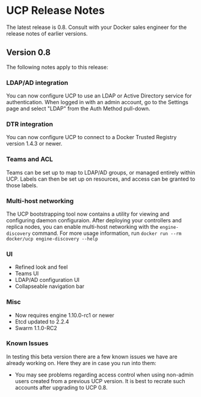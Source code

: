 <!--[metadata]>
+++
title ="Release Notes"
description="Docker Universal Control Plane"
[menu.main]
parent="mn_ucp"
weight="99"
+++
<![end-metadata]-->

# UCP Release Notes

The latest release is 0.8.  Consult with your Docker sales engineer for the
release notes of earlier versions.

## Version 0.8

The following notes apply to this release:

### LDAP/AD integration

You can now configure UCP to use an LDAP or Active Directory service
for authentication.  When logged in with an admin account, go to the
Settings page and select "LDAP" from the Auth Method pull-down.

### DTR integration

You can now configure UCP to connect to a Docker Trusted Registry version
1.4.3 or newer.

### Teams and ACL

Teams can be set up to map to LDAP/AD groups, or managed entirely
within UCP.  Labels can then be set up on resources, and access can be
granted to those labels.

### Multi-host networking

The UCP bootstrapping tool now contains a utility for viewing and
configuring daemon configuraion.  After deploying your controllers
and replica nodes, you can enable multi-host networking with the
`engine-discovery` command.  For more usage information, run
`docker run --rm docker/ucp engine-discovery --help`

### UI

- Refined look and feel
- Teams UI
- LDAP/AD configuration UI
- Collapseable navigation bar


### Misc

- Now requires engine 1.10.0-rc1 or newer
- Etcd updated to 2.2.4
- Swarm 1.1.0-RC2


### Known Issues

In testing this beta version there are a few known issues we have
are already working on. Here they are in case you run into them:
- You may see problems regarding access control when using non-admin
users created from a previous UCP version. It is best to recrate such
accounts after upgrading to UCP 0.8.
